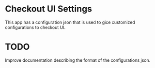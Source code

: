 
# Checkout UI Settings

This app has a configuration json that is used to gice customized configurations to checkout UI.

# TODO

Improve documentation describing the format of the configurations json.
